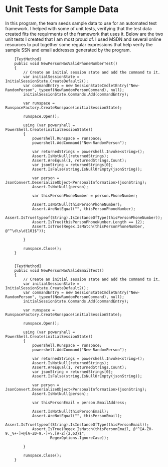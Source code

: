 # Unit Tests for Sample Data
In this program, the team seeds sample data to use for an automated test framework. I helped with some of unit tests, verifying that the test data created fits the requirments of the framework that uses it. Below are the two unit tests I created that I am most proud of. I used MSDN and several online resources to put together some regular expressions that help verify the sample SSN and email addresses generated by the program.


        [TestMethod]
        public void NewPersonHasValidPhoneNumberTest()
        {
            // Create an initial session state and add the command to it. 
            var initialSessionState = InitialSessionState.CreateDefault2();
            var commandEntry = new SessionStateCmdletEntry("New-RandomPerson", typeof(NewRandomPersonCommand), null);
            initialSessionState.Commands.Add(commandEntry);

            var runspace = RunspaceFactory.CreateRunspace(initialSessionState);

            runspace.Open();

            using (var powershell = PowerShell.Create(initialSessionState))
            {
                powershell.Runspace = runspace;
                powershell.AddCommand("New-RandomPerson");

                var returnedStrings = powershell.Invoke<string>();
                Assert.IsNotNull(returnedStrings);
                Assert.AreEqual(1, returnedStrings.Count);
                var jsonString = returnedStrings[0];
                Assert.IsFalse(string.IsNullOrEmpty(jsonString));

                var person = JsonConvert.DeserializeObject<PersonalInformation>(jsonString);
                Assert.IsNotNull(person);

                var thisPersonPhoneNumber = person.PhoneNumber;

                Assert.IsNotNull(thisPersonPhoneNumber);
                Assert.AreNotEqual("", thisPersonPhoneNumber);
                Assert.IsTrue(typeof(String).IsInstanceOfType(thisPersonPhoneNumber));
                Assert.IsTrue(thisPersonPhoneNumber.Length == 12);
                Assert.IsTrue(Regex.IsMatch(thisPersonPhoneNumber, @"^\d\s\d{10}$"));

            }

            runspace.Close();
        }


        [TestMethod]
        public void NewPersonHasValidEmailTest()
        {
            // Create an initial session state and add the command to it. 
            var initialSessionState = InitialSessionState.CreateDefault2();
            var commandEntry = new SessionStateCmdletEntry("New-RandomPerson", typeof(NewRandomPersonCommand), null);
            initialSessionState.Commands.Add(commandEntry);

            var runspace = RunspaceFactory.CreateRunspace(initialSessionState);

            runspace.Open();

            using (var powershell = PowerShell.Create(initialSessionState))
            {
                powershell.Runspace = runspace;
                powershell.AddCommand("New-RandomPerson");

                var returnedStrings = powershell.Invoke<string>();
                Assert.IsNotNull(returnedStrings);
                Assert.AreEqual(1, returnedStrings.Count);
                var jsonString = returnedStrings[0];
                Assert.IsFalse(string.IsNullOrEmpty(jsonString));

                var person = JsonConvert.DeserializeObject<PersonalInformation>(jsonString);
                Assert.IsNotNull(person);

                var thisPersonEmail = person.EmailAddress;

                Assert.IsNotNull(thisPersonEmail);
                Assert.AreNotEqual("", thisPersonEmail);
                Assert.IsTrue(typeof(String).IsInstanceOfType(thisPersonEmail));
                Assert.IsTrue(Regex.IsMatch(thisPersonEmail, @"^[A-Z0-9._%+-]+@[A-Z0-9.-]+\.[A-Z]{2,63}$", 
                        RegexOptions.IgnoreCase));

            }

            runspace.Close();
        }
